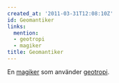 ```yaml
---
created_at: '2011-03-31T12:08:10Z'
id: Geomantiker
links:
  mention:
  - geotropi
  - magiker
title: Geomantiker
---
```


En [magiker] som använder [geotropi].

  [magiker]: magiker
  [geotropi]: geotropi
